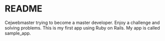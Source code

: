 # README

Cejwebmaster trying to become a master developer. Enjoy a challenge and solving problems. This is my first app using Ruby on Rails. My app is called sample_app.
